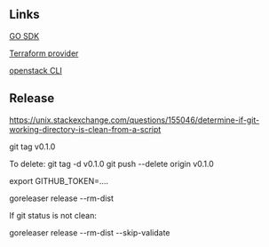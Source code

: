 
## Links

[GO SDK](https://github.com/gophercloud/gophercloud)

[Terraform provider](https://github.com/terraform-provider-openstack/terraform-provider-openstack)

[openstack CLI](https://docs.openstack.org/python-openstackclient/latest/cli/index.html)


## Release

https://unix.stackexchange.com/questions/155046/determine-if-git-working-directory-is-clean-from-a-script

git tag v0.1.0

To delete:
git tag -d v0.1.0
git push --delete origin v0.1.0

export GITHUB_TOKEN=....

goreleaser  release --rm-dist

If git status is not clean:

goreleaser release --rm-dist --skip-validate
